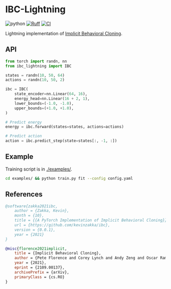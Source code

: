 # IBC-Lightning

![python](https://img.shields.io/badge/python-3.10-blue)
[![Ruff](https://img.shields.io/endpoint?url=https://raw.githubusercontent.com/charliermarsh/ruff/main/assets/badge/v2.json)](https://github.com/astral-sh/ruff)
[![CI](https://github.com/nomutin/IBC-Lightning/actions/workflows/ci.yaml/badge.svg)](https://github.com/nomutin/IBC-Lightning/actions/workflows/ci.yaml)

Lightning implementation of [Implicit Behavioral Cloning](https://arxiv.org/abs/2109.00137).

## API

```python
from torch import randn, nn
from ibc_lightning import IBC

states = randn(10, 50, 64)
actions = randn(10, 50, 2)

ibc = IBC(
    state_encoder=nn.Linear(64, 16),
    energy_head=nn.Linear(16 + 2, 1),
    lower_bounds=(-1.0, -1.0),
    upper_bounds=(+1.0, +1.0),
)

# Predict energy
energy = ibc.forward(states=states, actions=actions)

# Predict action
action = ibc.predict_step(state=states[:, -1, :])
```

## Example

Training script is in [./examples/](examples/).

```bash
cd examples/ && python train.py fit --config config.yaml
```

## References

```bibtex
@software{zakka2021ibc,
    author = {Zakka, Kevin},
    month = {10},
    title = {{A PyTorch Implementation of Implicit Behavioral Cloning}},
    url = {https://github.com/kevinzakka/ibc},
    version = {0.0.1},
    year = {2021}
}
```

```bibtex
@misc{florence2021implicit,
    title = {Implicit Behavioral Cloning},
    author = {Pete Florence and Corey Lynch and Andy Zeng and Oscar Ramirez and Ayzaan Wahid and Laura Downs and Adrian Wong and Johnny Lee and Igor Mordatch and Jonathan Tompson},
    year = {2021},
    eprint = {2109.00137},
    archivePrefix = {arXiv},
    primaryClass = {cs.RO}
}
```
